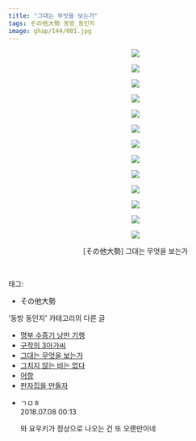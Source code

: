 ```yaml
---
title: "그대는 무엇을 보는가"
tags: その他大勢 동방_동인지
image: ghap/144/001.jpg
---
```

<div class="article">
<p style="text-align: center; clear: none; float: none;"><img src="{{ site.nasurl }}/ghap/144/001.jpg"/></p>
<p style="text-align: center; clear: none; float: none;"><img src="{{ site.nasurl }}/ghap/144/002.jpg"/></p>
<p style="text-align: center; clear: none; float: none;"><img src="{{ site.nasurl }}/ghap/144/003.jpg"/></p>
<p style="text-align: center; clear: none; float: none;"><img src="{{ site.nasurl }}/ghap/144/004.jpg"/></p>
<p style="text-align: center; clear: none; float: none;"><img src="{{ site.nasurl }}/ghap/144/005.jpg"/></p>
<p style="text-align: center; clear: none; float: none;"><img src="{{ site.nasurl }}/ghap/144/006.jpg"/></p>
<p style="text-align: center; clear: none; float: none;"><img src="{{ site.nasurl }}/ghap/144/007.jpg"/></p>
<p style="text-align: center; clear: none; float: none;"><img src="{{ site.nasurl }}/ghap/144/008.jpg"/></p>
<p style="text-align: center; clear: none; float: none;"><img src="{{ site.nasurl }}/ghap/144/009.jpg"/></p>
<p style="text-align: center; clear: none; float: none;"><img src="{{ site.nasurl }}/ghap/144/010.jpg"/></p>
<p style="text-align: center; clear: none; float: none;"><img src="{{ site.nasurl }}/ghap/144/011.jpg"/></p>
<p style="text-align: center; clear: none; float: none;"><img src="{{ site.nasurl }}/ghap/144/012.jpg"/></p>
<p style="text-align: center; clear: none; float: none;"><img src="{{ site.nasurl }}/ghap/144/013.jpg"/></p>
<p style="text-align: center; clear: none; float: none;">[その他大勢] 그대는 무엇을 보는가</p>
<p><br/></p>
</div><div class="tagTrail">
<p>태그: </p>
<ul>
<li>その他大勢</li>
</ul>
</div><div class="another">
<p>'동방 동인지' 카테고리의 다른 글</p>
<ul>
<li><a href="/2016-06-18-ghap_146">명부 수증기 낭만 기행</a></li>
<li><a href="/2016-06-18-ghap_145">구작의 3아가씨</a></li>
<li><a href="/2016-06-18-ghap_144">그대는 무엇을 보는가</a></li>
<li><a href="/2016-06-18-ghap_143">그치지 않는 비는 없다</a></li>
<li><a href="/2016-06-18-ghap_142">어항</a></li>
<li><a href="/2016-06-18-ghap_141">판자집을 만들자</a></li>
</ul>
</div><div class="cb_module cb_fluid">
<div class="cb_wrt cb_profile">
<div class="comment">
<ul>
<li class="cb_thumb_off" id="comment15282085">
<div class="cb_comment_area">
<div class="cb_info_area">
<div class="cb_section">
<span class="cb_nick_name">ㄱㅁㅎ</span>
</div>
<div class="cb_section">
<span class="cb_date">2018.07.08 00:13 </span>
</div>
</div>
<div class="cb_dsc_comment">
<p class="cb_dsc">
											와 요우키가 정상으로 나오는 건 또 오랜만이네
										</p>
</div>
</div></li>
</ul>
</div>
</div><!-- commentList close -->
</div>
